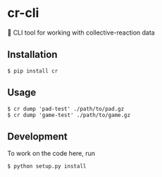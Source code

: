 # cr-cli
:wrench: CLI tool for working with collective-reaction data

## Installation

```
$ pip install cr
```

## Usage

```
$ cr dump 'pad-test' ./path/to/pad.gz
$ cr dump 'game-test' ./path/to/game.gz
```

## Development

To work on the code here, run

```
$ python setup.py install
```
